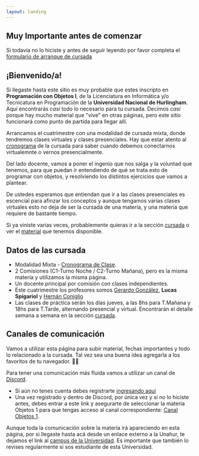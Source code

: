 ```yaml
---
layout: landing
---
```


## Muy Importante antes de comenzar
Si todavía no lo hiciste y antes de seguír leyendo por favor completa el [formulario de arranque de cursada](https://forms.gle/gH6wtAL1zvG5K9yF8)

## ¡Bienvenido/a!

Si llegaste hasta este sitio es muy probable que estes inscripto en **Programación con Objetos I**, de la Licenciatura en Informática y/o Tecnicatura en Programación de la **Universidad Nacional de Hurlingham**. Aquí encontrarás _casi_ todo lo necesario para tu cursada. Decimos _casi_ porque hay mucho material que "vive" en otras páginas, pero este sitio funcionará como punto de partida para llegar allí.

Arrancamos el cuatrimestre con una modalidad de cursada mixta, donde tendremos clases virtuales y clases presenciales. Hay que estar atento al [cronograma](https://docs.google.com/spreadsheets/d/1Ik6coqFm2lr2m6EFBGo3Ul4Bi4RPhrrtMQLbK3WcbIQ/edit?usp=sharing) de la cursada para saber cuando debemos conectarnos virtualemnte o vernos presencialmente.

Del lado docente, vamos a poner el ingenio que nos salga y la voluntad que tenemos, para que puedan ir entendiendo de qué se trata esto de programar con objetos, y resolviendo los distintos ejercicios que vamos a plantear. 

De ustedes esperamos que entiendan que ir a las clases presenciales es escencial para afinzar los conceptos y aunque tengamos varias clases virtuales esto no deja de ser la cursada de una materia, y una materia que requiere de bastante tiempo.

Si ya viniste varias veces, probablemente quieras ir a la sección [cursada](/cursada) o ver el [material](/material) que tenemos disponible.


## Datos de las cursada

* Modalidad Mixta - [Cronograma de Clase](https://docs.google.com/spreadsheets/d/1Ik6coqFm2lr2m6EFBGo3Ul4Bi4RPhrrtMQLbK3WcbIQ/edit?usp=sharing). 
* 2 Comisiones (C1-Turno Noche / C2-Turno Mañana), pero es la misma materia y utilizamos la misma página.
* Un docente principal por comisión con clases independientes. 
* Este cuatrimestre los profesores somos [Gerardo González](https://youtu.be/Mz30L5TGsfY), **Lucas Spigariol** y [Hernán Coniglio](https://youtu.be/iPU9JsnCkB0)
* Las clases de práctica serán los días jueves, a las 8hs para T.Mañana y 18hs para T.Tarde, alternando presencial y virtual. Encontrarán el detalle semana a semana en la sección [cursada](/cursada).

## Canales de comunicación

Vamos a utilizar esta página para subir material, fechas importantes y todo lo relacionado a la cursada. Tal vez sea una buena idea agregarla a los favoritos de tu navegador. :link::globe_with_meridians:

Para tener una comunicación más fluida vamos a utilizar un canal de [Discord](https://www.discordapp.com).
* Si aún no tenes cuenta debes registrarte [ingresando aquí](https://www.discordapp.com)
* Una vez registrado y dentro de Discord, por única vez y si no lo hiciste antes, debes entrar a este link y asegurarte de seleccionar la materia Objetos 1 para que tengas acceso al canal correspondiente: [Canal Objetos 1](https://discord.gg/tqyHtPt).

Aunque toda la comunicación sobre la materia irá apareciendo en esta página, por si llegaste hasta acá desde un enlace externo a la Unahur, te dejamos el link al [campus de la Universidad](https://campus2023.unahur.edu.ar/login/index.php ). Es importante que también lo revises regularmente si sos estudiante de esta Universidad.



